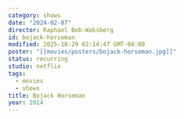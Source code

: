 ```yaml
---
category: shows
date: "2024-02-07"
director: Raphael Bob-Waksberg
id: bojack-horseman
modified: 2025-10-29 02:14:47 GMT-04:00
poster: "[[movies/posters/bojack-horseman.jpg]]"
status: recurring
studio: netflix
tags:
  - movies
  - shows
title: Bojack Horseman
year: 2014
---
```

